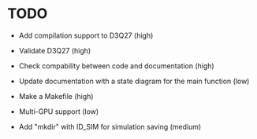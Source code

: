 # TODO

* Add compilation support to D3Q27 (high)

* Validate D3Q27 (high)

* Check compability between code and documentation (high)

* Update documentation with a state diagram for the main function (low)

* Make a Makefile (high)

* Multi-GPU support (low)

* Add "mkdir" with ID_SIM for simulation saving (medium)